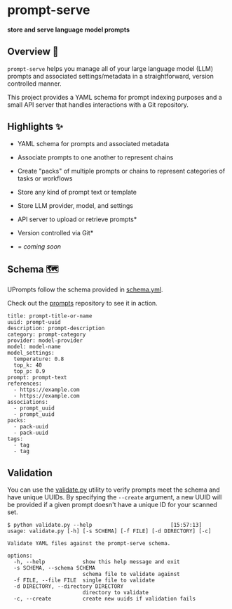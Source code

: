 # prompt-serve
**store and serve language model prompts**

## Overview 📖
`prompt-serve` helps you manage all of your large language model (LLM) prompts and associated settings/metadata in a straightforward, version controlled manner. 

This project provides a YAML schema for prompt indexing purposes and a small API server that handles interactions with a Git repository.

## Highlights ✨
* YAML schema for prompts and associated metadata

* Associate prompts to one another to represent chains
* Create "packs" of multiple prompts or chains to represent categories of tasks or workflows
* Store any kind of prompt text or template
* Store LLM provider, model, and settings
* API server to upload or retrieve prompts*
* Version controlled via Git*

* = _coming soon_

## Schema 🗺️
UPrompts follow the schema provided in [schema.yml](schema.yml). 

Check out the [prompts](prompts/) repository to see it in action. 

```
title: prompt-title-or-name
uuid: prompt-uuid
description: prompt-description
category: prompt-category
provider: model-provider
model: model-name
model_settings:
  temperature: 0.8
  top_k: 40
  top_p: 0.9
prompt: prompt-text
references:
  - https://example.com
  - https://example.com
associations:
  - prompt_uuid
  - prompt_uuid
packs:
  - pack-uuid
  - pack-uuid
tags:
  - tag
  - tag
```

## Validation
You can use the [validate.py](validate.py) utility to verify prompts meet the schema and have unique UUIDs. By specifying the `--create` argument, a new UUID will be provided if a given prompt doesn't have a unique ID for your scanned set.

```
$ python validate.py --help                         [15:57:13]
usage: validate.py [-h] [-s SCHEMA] [-f FILE] [-d DIRECTORY] [-c]

Validate YAML files against the prompt-serve schema.

options:
  -h, --help            show this help message and exit
  -s SCHEMA, --schema SCHEMA
                        schema file to validate against
  -f FILE, --file FILE  single file to validate
  -d DIRECTORY, --directory DIRECTORY
                        directory to validate
  -c, --create          create new uuids if validation fails
```

